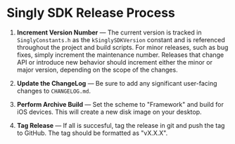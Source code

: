 
# Singly SDK Release Process

1. **Increment Version Number** — The current version is tracked in
   `SinglyConstants.h` as the `kSinglySDKVersion` constant and is referenced
   throughout the project and build scripts. For minor releases, such as bug
   fixes, simply increment the maintenance number. Releases that change API or
   introduce new behavior should increment either the minor or major version,
   depending on the scope of the changes.

2. **Update the ChangeLog** — Be sure to add any significant user-facing changes
   to `CHANGELOG.md`.

3. **Perform Archive Build** — Set the scheme to "Framework" and build for iOS
   devices. This will create a new disk image on your desktop.

4. **Tag Release** — If all is succesful, tag the release in git and push the
   tag to GitHub. The tag should be formatted as "vX.X.X".
